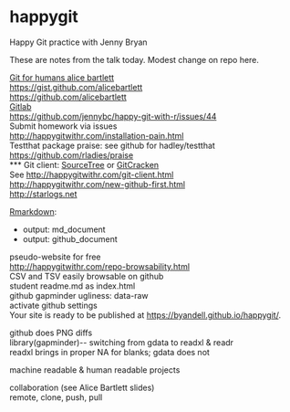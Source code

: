 # happygit

Happy Git practice with Jenny Bryan

These are notes from the talk today. Modest change on repo here.

[Git for humans alice bartlett](https://speakerdeck.com/alicebartlett/git-for-humans)  
<https://gist.github.com/alicebartlett>  
<https://github.com/alicebartlett>    
[Gitlab](https://gitlab.com/)  
<https://github.com/jennybc/happy-git-with-r/issues/44>  
Submit homework via issues  
<http://happygitwithr.com/installation-pain.html>  
Testthat package praise: see github for hadley/testthat  
<https://github.com/rladies/praise>  
*** Git client: [SourceTree](https://www.sourcetreeapp.com/) or [GitCracken](https://www.gitkraken.com/)  
See <http://happygitwithr.com/git-client.html>  
<http://happygitwithr.com/new-github-first.html>   
<http://starlogs.net>  

[Rmarkdown](http://happygitwithr.com/rmd-test-drive.html):

- output: md_document
- output: github_document

pseudo-website for free  
<http://happygitwithr.com/repo-browsability.html>  
CSV and TSV easily browsable on github  
student readme.md as index.html  
github gapminder ugliness: data-raw  
activate github settings  
Your site is ready to be published at <https://byandell.github.io/happygit/>.  

github does PNG diffs  
library(gapminder)-- switching from gdata to readxl & readr  
readxl brings in proper NA for blanks; gdata does not  

machine readable & human readable projects  

collaboration (see Alice Bartlett slides)  
remote, clone, push, pull  
